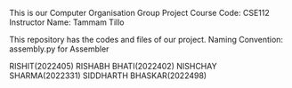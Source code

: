 This is our Computer Organisation Group Project
Course Code: CSE112
Instructor Name: Tammam Tillo

This repository has the codes and files of our project. 
Naming Convention: assembly.py for Assembler

RISHIT(2022405)
RISHABH BHATI(2022402)
NISHCHAY SHARMA(2022331)
SIDDHARTH BHASKAR(2022498)
